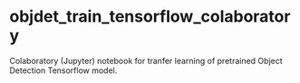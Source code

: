 # objdet_train_tensorflow_colaboratory
Colaboratory (Jupyter) notebook for tranfer learning of pretrained Object Detection Tensorflow model.
